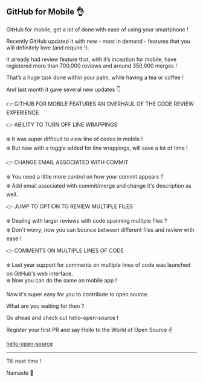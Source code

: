 ## GitHub for Mobile 👌

GitHub for mobile, get a lot of done with ease of using your smartphone !

Recently GitHub updated it with new - most in demand - features that you will definitely love (and require !).

It already had review feature that, with it’s inception for mobile, have registered more than 700,000 reviews and around 350,000 merges !

That’s a huge task done within your palm, while having a tea or coffee !

And last month it gave several new updates 👇

👉 GITHUB FOR MOBILE FEATURES AN OVERHAUL OF THE CODE REVIEW EXPERIENCE

👉 ABILITY TO TURN OFF LINE WRAPPINGS

❄️ It was super difficult to view line of codes in mobile !</br>
❄️ But now with a toggle added for line wrappings, will save a lot of time !

👉 CHANGE EMAIL ASSOCIATED WITH COMMIT

❄️ You need a little more control on how your commit appears ?</br>
❄️ Add email associated with commit/merge and change it's description as well.

👉 JUMP TO OPTION TO REVIEW MULTIPLE FILES

❄️ Dealing with larger reviews with code spanning multiple files ?</br>
❄️ Don't worry, now you can bounce between different files and review with ease !

👉 COMMENTS ON MULTIPLE LINES OF CODE

❄️ Last year support for comments on multiple lines of code was launched on GitHub's web interface.</br>
❄️ Now you can do the same on mobile app !

Now it's super easy for you to contribute to open source.

What are you waiting for then ?

Go ahead and check out hello-open-source !

Register your first PR and say Hello to the World of Open Source ✌

[hello-open-source](https://github.com/siddharth2016/hello-open-source)

---

Till next time !

Namaste 🙏
